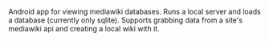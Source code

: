 Android app for viewing mediawiki databases. Runs a local server and loads a database (currently only sqlite). Supports grabbing data from a site's mediawiki api and creating a local wiki with it.
